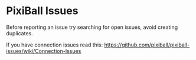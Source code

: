 # PixiBall Issues

Before reporting an issue try searching for open issues, avoid creating duplicates.

If you have connection issues read this: https://github.com/pixiball/pixiball-issues/wiki/Connection-Issues
